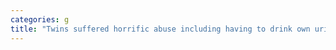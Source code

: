 ```yaml
---
categories: g
title: "Twins suffered horrific abuse including having to drink own urine before escaping Texas home neighbor says"
---
```

